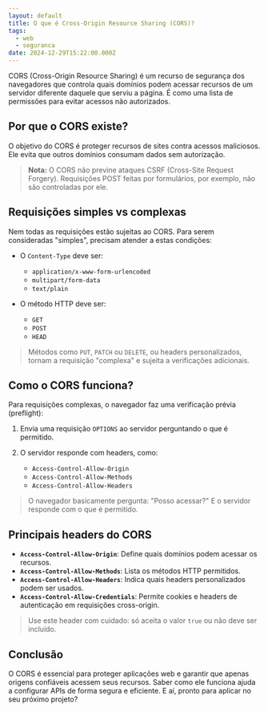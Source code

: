 ```yaml
---
layout: default
title: O que é Cross-Origin Resource Sharing (CORS)?
tags:
  - web
  - seguranca
date: 2024-12-29T15:22:00.000Z
---
```

CORS (Cross-Origin Resource Sharing) é um recurso de segurança dos navegadores que controla quais domínios podem acessar recursos de um servidor diferente daquele que serviu a página. É como uma lista de permissões para evitar acessos não autorizados.

## Por que o CORS existe?

O objetivo do CORS é proteger recursos de sites contra acessos maliciosos. Ele evita que outros domínios consumam dados sem autorização.

> **Nota:** O CORS não previne ataques CSRF (Cross-Site Request Forgery). Requisições POST feitas por formulários, por exemplo, não são controladas por ele.

## Requisições simples vs complexas

Nem todas as requisições estão sujeitas ao CORS. Para serem consideradas "simples", precisam atender a estas condições:

* O `Content-Type` deve ser:

  * `application/x-www-form-urlencoded`
  * `multipart/form-data`
  * `text/plain`
* O método HTTP deve ser:

  * `GET`
  * `POST`
  * `HEAD`

> Métodos como `PUT`, `PATCH` ou `DELETE`, ou headers personalizados, tornam a requisição "complexa" e sujeita a verificações adicionais.

## Como o CORS funciona?

Para requisições complexas, o navegador faz uma verificação prévia (preflight):

1. Envia uma requisição `OPTIONS` ao servidor perguntando o que é permitido.
2. O servidor responde com headers, como:

   * `Access-Control-Allow-Origin`
   * `Access-Control-Allow-Methods`
   * `Access-Control-Allow-Headers`

> O navegador basicamente pergunta: "Posso acessar?" E o servidor responde com o que é permitido.

## Principais headers do CORS

* **`Access-Control-Allow-Origin`**: Define quais domínios podem acessar os recursos.
* **`Access-Control-Allow-Methods`**: Lista os métodos HTTP permitidos.
* **`Access-Control-Allow-Headers`**: Indica quais headers personalizados podem ser usados.
* **`Access-Control-Allow-Credentials`**: Permite cookies e headers de autenticação em requisições cross-origin.

> Use este header com cuidado: só aceita o valor `true` ou não deve ser incluído.

## Conclusão

O CORS é essencial para proteger aplicações web e garantir que apenas origens confiáveis acessem seus recursos. Saber como ele funciona ajuda a configurar APIs de forma segura e eficiente. E aí, pronto para aplicar no seu próximo projeto?
